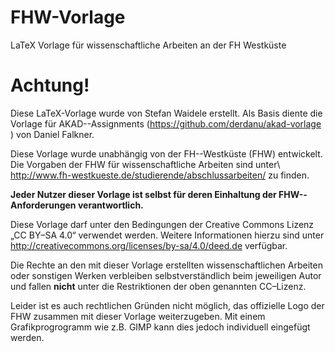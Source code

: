 FHW-Vorlage
===========

LaTeX Vorlage für wissenschaftliche Arbeiten an der FH Westküste

Achtung!
========

Diese LaTeX-Vorlage wurde von Stefan Waidele erstellt. Als Basis diente die Vorlage für AKAD--Assignments (https://github.com/derdanu/akad-vorlage ) von Daniel Falkner.

Diese Vorlage wurde unabhängig von der FH--Westküste (FHW) entwickelt. Die Vorgaben der FHW für wissenschaftliche Arbeiten sind unter\\ http://www.fh-westkueste.de/studierende/abschlussarbeiten/ zu finden. 

**Jeder Nutzer dieser Vorlage ist selbst für deren Einhaltung der FHW--Anforderungen verantwortlich.**

Diese Vorlage darf unter den Bedingungen der Creative Commons Lizenz „CC BY–SA 4.0“ verwendet werden. Weitere Informationen hierzu sind unter http://creativecommons.org/licenses/by-sa/4.0/deed.de verfügbar.

Die Rechte an den mit dieser Vorlage erstellten wissenschaftlichen Arbeiten oder sonstigen Werken verbleiben selbstverständlich beim jeweiligen Autor und fallen **nicht** unter die Restriktionen der oben genannten CC–Lizenz.

Leider ist es auch rechtlichen Gründen nicht möglich, das offizielle Logo der FHW zusammen mit dieser Vorlage weiterzugeben. Mit einem Grafikprogrogramm wie z.B. GIMP kann dies jedoch individuell eingefügt werden.

